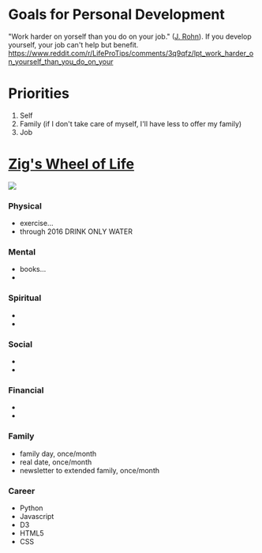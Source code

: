 # Goals for Personal Development

"Work harder on yorself than you do on your job." ([J. Rohn](https://www.youtube.com/watch?v=JfA-qNWLBHo)). If you develop yourself, your job can't help but benefit.
https://www.reddit.com/r/LifeProTips/comments/3q9qfz/lpt_work_harder_on_yourself_than_you_do_on_your

# Priorities
1. Self
2. Family (if I don't take care of myself, I'll have less to offer my family)
3. Job

# [Zig's Wheel of Life](http://chrislocurto.com/zig-ziglars-wheel-of-life/)
<img src=http://chrislocurto.com/wp-content/uploads/2013/04/wheel1-e1305068321816.jpg>

### Physical
* exercise...
* through 2016 DRINK ONLY WATER

### Mental
* books...
* 

### Spiritual
* 
* 

### Social
*
* 

### Financial
*
* 

### Family
* family day, once/month
* real date, once/month
* newsletter to extended family, once/month

### Career
* Python
* Javascript
* D3
* HTML5
* CSS

